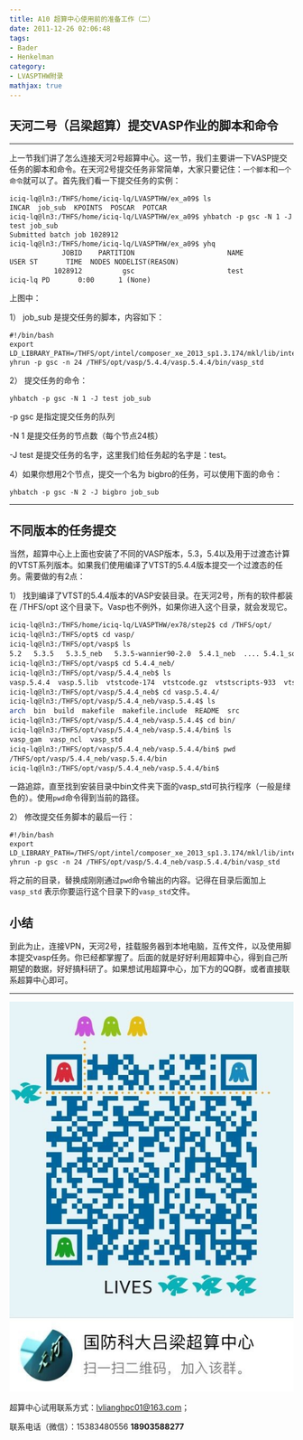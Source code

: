 ```yaml
---
title: A10 超算中心使用前的准备工作（二）
date: 2011-12-26 02:06:48
tags: 
- Bader
- Henkelman
category:
- LVASPTHW附录
mathjax: true
---
```




## 天河二号（吕梁超算）提交VASP作业的脚本和命令

* * *

上一节我们讲了怎么连接天河2号超算中心。这一节，我们主要讲一下VASP提交任务的脚本和命令。在天河2号提交任务非常简单，大家只要记住：`一个脚本`和`一个命令`就可以了。首先我们看一下提交任务的实例：

```
iciq-lq@ln3:/THFS/home/iciq-lq/LVASPTHW/ex_a09$ ls
INCAR  job_sub  KPOINTS  POSCAR  POTCAR
iciq-lq@ln3:/THFS/home/iciq-lq/LVASPTHW/ex_a09$ yhbatch -p gsc -N 1 -J test job_sub 
Submitted batch job 1028912
iciq-lq@ln3:/THFS/home/iciq-lq/LVASPTHW/ex_a09$ yhq
             JOBID    PARTITION                       NAME             USER ST       TIME  NODES NODELIST(REASON)
           1028912          gsc                       test          iciq-lq PD       0:00      1 (None)

```

上图中：

1） job_sub 是提交任务的脚本，内容如下：

```
#!/bin/bash
export LD_LIBRARY_PATH=/THFS/opt/intel/composer_xe_2013_sp1.3.174/mkl/lib/intel64:$LD_LIBRARY_PATH
yhrun -p gsc -n 24 /THFS/opt/vasp/5.4.4/vasp.5.4.4/bin/vasp_std 
```

2） 提交任务的命令：

```
yhbatch -p gsc -N 1 -J test job_sub
```

-p  gsc 是指定提交任务的队列

-N 1 是提交任务的节点数（每个节点24核）

-J test  是提交任务的名字，这里我们给任务起的名字是：test。

4）如果你想用2个节点，提交一个名为 bigbro的任务，可以使用下面的命令：

```
yhbatch -p gsc -N 2 -J bigbro job_sub
```

* * *



## 不同版本的任务提交

当然，超算中心上上面也安装了不同的VASP版本，5.3，5.4以及用于过渡态计算的VTST系列版本。如果我们使用编译了VTST的5.4.4版本提交一个过渡态的任务。需要做的有2点：

1） 找到编译了VTST的5.4.4版本的VASP安装目录。在天河2号，所有的软件都装在 /THFS/opt 这个目录下。Vasp也不例外，如果你进入这个目录，就会发现它。

```bash
iciq-lq@ln3:/THFS/home/iciq-lq/LVASPTHW/ex78/step2$ cd /THFS/opt/
iciq-lq@ln3:/THFS/opt$ cd vasp/
iciq-lq@ln3:/THFS/opt/vasp$ ls
5.2   5.3.5   5.3.5_neb   5.3.5-wannier90-2.0  5.4.1_neb  .... 5.4.1_sol_vtst  5.4.4_neb  ....
iciq-lq@ln3:/THFS/opt/vasp$ cd 5.4.4_neb/
iciq-lq@ln3:/THFS/opt/vasp/5.4.4_neb$ ls
vasp.5.4.4  vasp.5.lib  vtstcode-174  vtstcode.gz  vtstscripts-933  vtstscripts.gz
iciq-lq@ln3:/THFS/opt/vasp/5.4.4_neb$ cd vasp.5.4.4/
iciq-lq@ln3:/THFS/opt/vasp/5.4.4_neb/vasp.5.4.4$ ls
arch  bin  build  makefile  makefile.include  README  src
iciq-lq@ln3:/THFS/opt/vasp/5.4.4_neb/vasp.5.4.4$ cd bin/
iciq-lq@ln3:/THFS/opt/vasp/5.4.4_neb/vasp.5.4.4/bin$ ls
vasp_gam  vasp_ncl  vasp_std
iciq-lq@ln3:/THFS/opt/vasp/5.4.4_neb/vasp.5.4.4/bin$ pwd
/THFS/opt/vasp/5.4.4_neb/vasp.5.4.4/bin
iciq-lq@ln3:/THFS/opt/vasp/5.4.4_neb/vasp.5.4.4/bin$ 

```

一路追踪，直至找到安装目录中bin文件夹下面的vasp_std可执行程序（一般是绿色的）。使用`pwd`命令得到当前的路径。 



2） 修改提交任务脚本的最后一行：

```
#!/bin/bash
export LD_LIBRARY_PATH=/THFS/opt/intel/composer_xe_2013_sp1.3.174/mkl/lib/intel64:$LD_LIBRARY_PATH
yhrun -p gsc -n 24 /THFS/opt/vasp/5.4.4_neb/vasp.5.4.4/bin/vasp_std

```

将之前的目录，替换成刚刚通过`pwd`命令输出的内容。记得在目录后面加上`vasp_std` 表示你要运行这个目录下的`vasp_std`文件。



## 小结

到此为止，连接VPN，天河2号，挂载服务器到本地电脑，互传文件，以及使用脚本提交vasp任务。你已经都掌握了。后面的就是好好利用超算中心，得到自己所期望的数据，好好搞科研了。如果想试用超算中心，加下方的QQ群，或者直接联系超算中心即可。

* * *

![](a10/a10-8.jpeg)

超算中心试用联系方式：[lvlianghpc01@163.com](mailto:lvlianghpc01@163.com)；

联系电话（微信）：15383480556 **18903588277**
